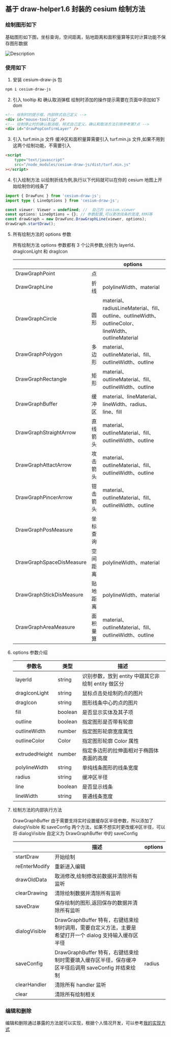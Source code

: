 ## 基于 draw-helper1.6 封装的 cesium 绘制方法

### 绘制图形如下

基础图形如下图，坐标查询，空间距离，贴地距离和面积量算等实时计算功能不保存图形数据

![Description](https://github.com/canbaoSama/cesium-draw/public/cesium-draw.png)

### 使用如下

1. 安装 cesium-draw-js 包

```bash
npm i cesium-draw-js
```

2. 引入 tooltip 和 确认取消弹框
   绘制时添加的操作提示需要在页面中添加如下 dom

```html
<!-- 绘制时的提示框，内部样式自己定义 -->
<div id="mouse-tooltip" />
<!-- 绘制停止时的确认取消框，样式自己定义，确认和取消方法引用参考第7点 -->
<div id="drawPopConfirmLayer" />
```

3. 引入 turf.min.js 文件
   缓冲区和面积量算需要引入 turf.min.js 文件,如果不用到这两个绘制功能，不需要引入

```html
<script
    type="text/javascript"
    src="/node_modules/cesium-draw-js/dist/turf.min.js"
></script>
```

4. 引入绘制方法
   以绘制折线为例,执行以下代码就可以在你的 cesium 地图上开始绘制你的线条了

```ts
import { DrawFunc } from 'cesium-draw-js';
import type { LineOptions } from 'cesium-draw-js';

const viewer: Viewer = undefined; //  自己的 cesium.viewer
const options: LineOptions = {}; // 参数配置,可以更改线条的宽度,材料等
const drawGraph = new DrawFunc.DrawGraphLine(viewer, options);
drawGraph.startDraw();
```

5. 所有绘制方法的 options 参数

    所有绘制方法 options 参数都有 3 个公共参数,分别为 layerId、dragIconLight 和 dragIcon

    |                          |          | options                                                                                             |
    | ------------------------ | -------- | --------------------------------------------------------------------------------------------------- |
    | DrawGraphPoint           | 点       |                                                                                                     |
    | DrawGraphLine            | 折线     | polylineWidth、material                                                                             |
    | DrawGraphCircle          | 圆形     | material、radiusLineMaterial、fill、outline、outlineWidth、outlineColor、lineWidth、outlineMaterial |
    | DrawGraphPolygon         | 多边形   | material、outlineMaterial、fill、outlineWidth、outline                                              |
    | DrawGraphRectangle       | 矩形     | material、outlineMaterial、fill、outlineWidth、outline                                              |
    | DrawGraphBuffer          | 缓冲区   | material、lineMaterial、lineWidth、radius、line、fill                                               |
    | DrawGraphStraightArrow   | 直线箭头 | material、outlineMaterial、fill、outlineWidth、outline                                              |
    | DrawGraphAttactArrow     | 攻击箭头 | material、outlineMaterial、fill、outlineWidth、outline                                              |
    | DrawGraphPincerArrow     | 钳击箭头 | material、outlineMaterial、fill、outlineWidth、outline                                              |
    | DrawGraphPosMeasure      | 坐标查询 |                                                                                                     |
    | DrawGraphSpaceDisMeasure | 空间距离 | polylineWidth、material                                                                             |
    | DrawGraphStickDisMeasure | 贴地距离 | polylineWidth、material                                                                             |
    | DrawGraphAreaMeasure     | 面积量算 | material、outlineMaterial、fill、outlineWidth、outline                                              |

6. options 参数介绍

    | 参数名         | 类型    | 描述                                               |
    | -------------- | ------- | -------------------------------------------------- |
    | layerId        | string  | 识别参数，放到 entity 中跟其它非绘制 entity 做区分 |
    | dragIconLight  | string  | 鼠标点击处绘制的点的图片                           |
    | dragIcon       | string  | 图形线条中心的点的图片                             |
    | fill           | boolean | 是否显示实体及其子项                               |
    | outline        | boolean | 指定图形是否带有轮廓                               |
    | outlineWidth   | number  | 指定图形轮廓宽度属性                               |
    | outlineColor   | Color   | 指定图形轮廓 Color 属性                            |
    | extrudedHeight | number  | 指定多边形的拉伸面相对于椭圆体表面的高度           |
    | polylineWidth  | string  | 单纯线条图形的线条宽度                             |
    | radius         | string  | 缓冲区半径                                         |
    | line           | boolean | 是否显示线条                                       |
    | lineWidth      | string  | 普通线条宽度                                       |

7. 绘制方法的内部执行方法

    DrawGraphBuffer 由于需要支持实时设置缓存区半径参数，所以添加了 dialogVisible 和 saveConfig 两个方法，如果不想实时更改缓冲区半径，可以将 dialogVisible 自定义为 DrawGraphBuffer 中的 saveConfig

    |               | 描述                                                                                                   | options |
    | ------------- | ------------------------------------------------------------------------------------------------------ | ------- |
    | startDraw     | 开始绘制                                                                                               |         |
    | reEnterModify | 重新进入编辑                                                                                           |         |
    | drawOldData   | 取消修改,绘制修改前数据并清除所有监听                                                                  |         |
    | clearDrawing  | 清除绘制数据并清除所有监听                                                                             |         |
    | saveDraw      | 保存绘制的图形,返回保存的数据并清除所有监听                                                            |         |
    | dialogVisible | DrawGraphBuffer 特有，右键结束绘制时调用，需要自定义方法，主要是希望打开一个 dialog 支持输入缓存区半径 |         |
    | saveConfig    | DrawGraphBuffer 特有，右键结束绘制时需要填入缓存区半径，保存缓冲区半径后调用 saveConfig 并结束绘制     | radius  |
    | clearHandler  | 清除所有 handler 监听                                                                                  |         |
    | clear         | 清除所有绘制相关                                                                                       |         |

### 编辑和删除

编辑和删除通过暴露的方法就可以实现，根据个人情况开发，可以参考[我的实现方式](https://github.com/canbaoSama/cesium-draw/blob/main/src/components/DrawGraph.vue)
